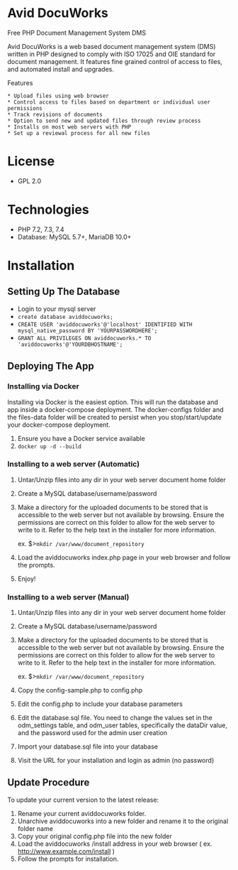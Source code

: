 # Avid DocuWorks

Free PHP Document Management System DMS

Avid DocuWorks is a web based document management system (DMS) written in PHP designed to comply with ISO 17025 and OIE standard for document management. It features fine grained control of access to files, and automated install and upgrades.

Features

    * Upload files using web browser
    * Control access to files based on department or individual user permissions
    * Track revisions of documents
    * Option to send new and updated files through review process
    * Installs on most web servers with PHP
    * Set up a reviewal process for all new files

# License
- GPL 2.0

# Technologies
- PHP 7.2, 7.3, 7.4 
- Database: MySQL 5.7+, MariaDB 10.0+

# Installation

## Setting Up The Database

- Login to your mysql server
- `create database aviddocuworks;`
- `CREATE USER 'aviddocuworks'@'localhost' IDENTIFIED WITH mysql_native_password BY 'YOURPASSWORDHERE';`
- `GRANT ALL PRIVILEGES ON aviddocuworks.* TO 'aviddocuworks'@'YOURDBHOSTNAME';`

## Deploying The App

### Installing via Docker

Installing via Docker is the easiest option. This will run the database and app inside a docker-compose deployment.
The docker-configs folder and the files-data folder will be created to persist when you stop/start/update your
docker-compose deployment. 

1. Ensure you have a Docker service available
1. `docker up -d --build`

### Installing to a web server (Automatic)

1. Untar/Unzip files into any dir in your web server document home folder
1. Create a MySQL database/username/password
1. Make a directory for the uploaded documents to be stored that is accessible
   to the web server but not available by browsing. Ensure the
   permissions are correct on this folder to allow for the web
   server to write to it. Refer to the help text in the installer
   for more information.

   ex.  $>`mkdir /var/www/document_repository`

1. Load the aviddocuworks index.php page in your web browser and follow the prompts.
1. Enjoy!


### Installing to a web server (Manual)

1. Untar/Unzip files into any dir in your web server document home folder
1. Create a MySQL database/username/password
1. Make a directory for the uploaded documents to be stored that is accessible
   to the web server but not available by browsing. Ensure the
   permissions are correct on this folder to allow for the web
   server to write to it. Refer to the help text in the installer
   for more information.

   ex.  $>`mkdir /var/www/document_repository`

1. Copy the config-sample.php to config.php
1. Edit the config.php to include your database parameters
1. Edit the database.sql file. You need to change the values set in the odm_settings table, and odm_user tables, 
   specifically the dataDir value, and the password used for the admin user creation
1. Import your database.sql file into your database
1. Visit the URL for your installation and login as admin (no password)

## Update Procedure

To update your current version to the latest release:

1. Rename your current aviddocuworks folder.
1. Unarchive aviddocuworks into a new folder and rename it to the original folder name
1. Copy your original config.php file into the new folder
1. Load the aviddocuworks /install address in your web browser ( ex. http://www.example.com/install )
1. Follow the prompts for installation.
